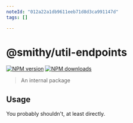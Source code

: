 ```yaml
---
noteId: "012a22a1db9611eeb71d8d3ca991147d"
tags: []

---
```


# @smithy/util-endpoints

[![NPM version](https://img.shields.io/npm/v/@smithy/util-endpoints/latest.svg)](https://www.npmjs.com/package/@smithy/util-endpoints)
[![NPM downloads](https://img.shields.io/npm/dm/@smithy/util-endpoints.svg)](https://www.npmjs.com/package/@smithy/util-endpoints)

> An internal package

## Usage

You probably shouldn't, at least directly.

